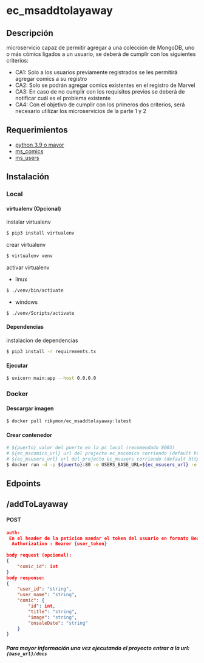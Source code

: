 # ec_msaddtolayaway

## Descripción

microservicio capaz de permitir agregar a una colección de MongoDB, uno o más cómics ligados a un usuario, se deberá de
cumplir con los siguientes criterios:

- CA1: Solo a los usuarios previamente registrados se les permitirá agregar comics a su registro
- CA2: Solo se podrán agregar comics existentes en el registro de Marvel
- CA3: En caso de no cumplir con los requisitos previos se deberá de notificar cuál es el problema existente
- CA4: Con el objetivo de cumplir con los primeros dos criterios, será necesario utilizar los microservicios de la parte
  1 y 2

## Requerimientos

- [python 3.9 o mayor](https://www.python.org/)
- [ms_comics](https://github.com/RicardoPizano/ec_comics)
- [ms_users](https://github.com/RicardoPizano/ec_users)

## Instalación

### Local

#### virtualenv (Opcional)

instalar virtualenv

``` bash 
$ pip3 install virtualenv 
``` 

crear virtualenv

``` bash 
$ virtualenv venv 
``` 

activar virtualenv

- linux

``` bash 
$ ./venv/bin/activate
``` 

- windows

``` bash 
$ ./venv/Scripts/activate
``` 

#### Dependencias

instalacion de dependencias

``` bash 
$ pip3 install -r requirements.tx
``` 

#### Ejecutar

``` bash 
$ uvicorn main:app --host 0.0.0.0
``` 

### Docker

#### Descargar imagen

``` bash
$ docker pull rikymon/ec_msaddtolayaway:latest
```

#### Crear contenedor

``` bash
# ${puerto} valor del puerto en la pc local (recomendado 8003)
# ${ec_mscomics_url} url del projecto ec_mscomics corriendo (default http://localhost:8001)(recomendada http://172.17.0.1:8001)
# ${ec_msusers_url} url del projecto ec_msusers corriendo (default http://localhost:8002)(recomendada http://172.17.0.1:8001)
$ docker run -d -p ${puerto}:80 -e USERS_BASE_URL=${ec_msusers_url} -e MARVEL_BASE_URL=${ec_mscomics_url} --name container_ec_maddtolayaway rikymon/ec_msaddtolayaway
```

## Edpoints

## /addToLayaway

#### POST
``` json
auth:
 En el header de la peticion mandar el token del usuario en formato Bearer
  Authorization : Bearer {user_token}
 
body request (opcional):
{
    "comic_id": int
}
body response:
{
    "user_id": "string",
    "user_name": "string",
    "comic": {
        "id": int,
        "title": "string",
        "image": "string",
        "onsaleDate": "string"
    }
}
```

##### Para mayor información una vez ejecutando el proyecto entrar a la url: `{base_url}/docs`
